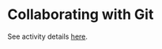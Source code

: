 # Collaborating with Git

See activity details [here](https://github.com/Ada-Developers-Academy/core-software-tools/blob/main/intro-to-git/activity-git-collaboration.md).